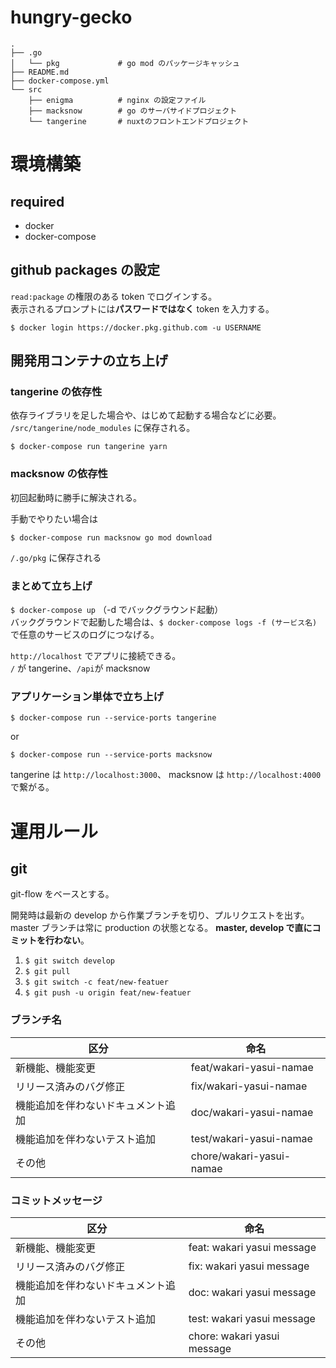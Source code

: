 # hungry-gecko

```
.
├── .go
│   └── pkg             # go mod のパッケージキャッシュ
├── README.md
├── docker-compose.yml
└── src
    ├── enigma          # nginx の設定ファイル
    ├── macksnow        # go のサーバサイドプロジェクト
    └── tangerine       # nuxtのフロントエンドプロジェクト
```

# 環境構築

## required

- docker
- docker-compose

## github packages の設定

`read:package` の権限のある token でログインする。  
表示されるプロンプトには**パスワードではなく** token を入力する。

`$ docker login https://docker.pkg.github.com -u USERNAME`

## 開発用コンテナの立ち上げ

### tangerine の依存性

依存ライブラリを足した場合や、はじめて起動する場合などに必要。  
`/src/tangerine/node_modules` に保存される。

`$ docker-compose run tangerine yarn`

### macksnow の依存性

初回起動時に勝手に解決される。

手動でやりたい場合は

`$ docker-compose run macksnow go mod download`

`/.go/pkg` に保存される

### まとめて立ち上げ

`$ docker-compose up` （-d でバックグラウンド起動）  
バックグラウンドで起動した場合は、`$ docker-compose logs -f (サービス名)` で任意のサービスのログにつなげる。

`http://localhost` でアプリに接続できる。  
`/` が tangerine、`/api`が macksnow

### アプリケーション単体で立ち上げ

`$ docker-compose run --service-ports tangerine`

or

`$ docker-compose run --service-ports macksnow`

tangerine は `http://localhost:3000`、
macksnow は `http://localhost:4000` で繋がる。

# 運用ルール

## git

git-flow をベースとする。

開発時は最新の develop から作業ブランチを切り、プルリクエストを出す。
master ブランチは常に production の状態となる。
**master, develop で直にコミットを行わない**。

1. `$ git switch develop`
1. `$ git pull`
1. `$ git switch -c feat/new-featuer`
1. `$ git push -u origin feat/new-featuer`

### ブランチ名

| 区分                               | 命名                     |
| ---------------------------------- | ------------------------ |
| 新機能、機能変更                   | feat/wakari-yasui-namae  |
| リリース済みのバグ修正             | fix/wakari-yasui-namae   |
| 機能追加を伴わないドキュメント追加 | doc/wakari-yasui-namae   |
| 機能追加を伴わないテスト追加       | test/wakari-yasui-namae  |
| その他                             | chore/wakari-yasui-namae |

### コミットメッセージ

| 区分                               | 命名                        |
| ---------------------------------- | --------------------------- |
| 新機能、機能変更                   | feat: wakari yasui message  |
| リリース済みのバグ修正             | fix: wakari yasui message   |
| 機能追加を伴わないドキュメント追加 | doc: wakari yasui message   |
| 機能追加を伴わないテスト追加       | test: wakari yasui message  |
| その他                             | chore: wakari yasui message |
